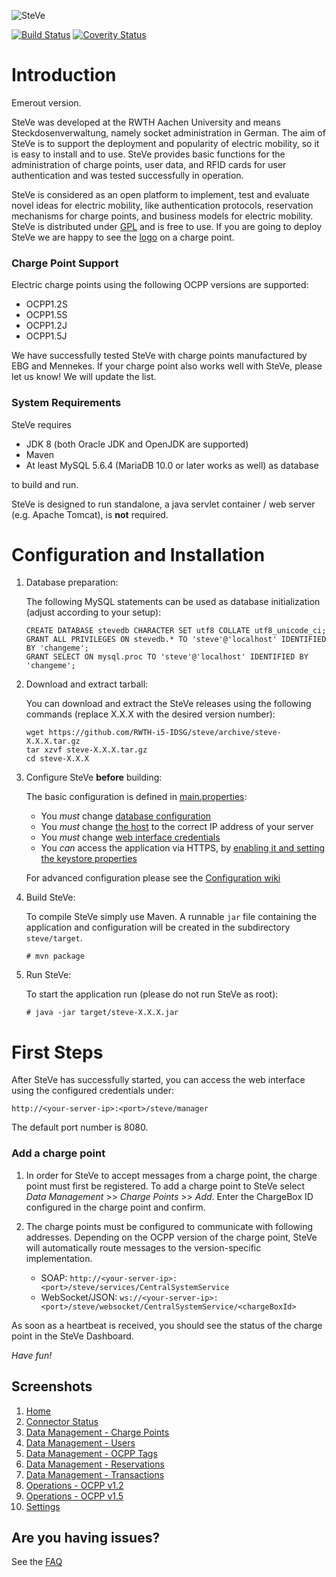 ![SteVe](src/main/resources/webapp/static/images/logo.png)

[![Build Status](https://travis-ci.org/RWTH-i5-IDSG/steve.svg)](https://travis-ci.org/RWTH-i5-IDSG/steve)
[![Coverity Status](https://scan.coverity.com/projects/6601/badge.svg)](https://scan.coverity.com/projects/rwth-i5-idsg-steve)


# Introduction

Emerout version.

SteVe was developed at the RWTH Aachen University and means Steckdosenverwaltung, namely socket administration in German. The aim of SteVe is to support the deployment and popularity of electric mobility, so it is easy to install and to use. SteVe provides basic functions for the administration of charge points, user data, and RFID cards for user authentication and was tested successfully in operation.

SteVe is considered as an open platform to implement, test and evaluate novel ideas for electric mobility, like authentication protocols, reservation mechanisms for charge points, and business models for electric mobility. SteVe is distributed under [GPL](LICENSE.txt) and is free to use. If you are going to deploy SteVe we are happy to see the [logo](website/logo/managed-by-steve.pdf) on a charge point.

### Charge Point Support

Electric charge points using the following OCPP versions are supported:

* OCPP1.2S
* OCPP1.5S
* OCPP1.2J
* OCPP1.5J

We have successfully tested SteVe with charge points manufactured by EBG and Mennekes. If your charge point also works well with SteVe, please let us know! We will update the list.

### System Requirements

SteVe requires
* JDK 8 (both Oracle JDK and OpenJDK are supported)
* Maven
* At least MySQL 5.6.4 (MariaDB 10.0 or later works as well) as database

to build and run.

SteVe is designed to run standalone, a java servlet container / web server (e.g. Apache Tomcat), is **not** required.

# Configuration and Installation

1. Database preparation:

    The following MySQL statements can be used as database initialization (adjust according to your setup):

    ```
    CREATE DATABASE stevedb CHARACTER SET utf8 COLLATE utf8_unicode_ci;
    GRANT ALL PRIVILEGES ON stevedb.* TO 'steve'@'localhost' IDENTIFIED BY 'changeme';
    GRANT SELECT ON mysql.proc TO 'steve'@'localhost' IDENTIFIED BY 'changeme';
    ```

2. Download and extract tarball:

    You can download and extract the SteVe releases using the following commands (replace X.X.X with the desired version number):
    ```
    wget https://github.com/RWTH-i5-IDSG/steve/archive/steve-X.X.X.tar.gz
    tar xzvf steve-X.X.X.tar.gz
    cd steve-X.X.X
    ```

3. Configure SteVe **before** building:

    The basic configuration is defined in [main.properties](src/main/resources/config/prod/main.properties):
      - You _must_ change [database configuration](src/main/resources/config/prod/main.properties#L9-L13)
      - You _must_ change [the host](src/main/resources/config/prod/main.properties#L22) to the correct IP address of your server
      - You _must_ change [web interface credentials](src/main/resources/config/prod/main.properties#L17-L18)
      - You _can_ access the application via HTTPS, by [enabling it and setting the keystore properties](src/main/resources/config/prod/main.properties#L32-L35)

    For advanced configuration please see the [Configuration wiki](https://github.com/RWTH-i5-IDSG/steve/wiki/Configuration)

4. Build SteVe:

    To compile SteVe simply use Maven. A runnable `jar` file containing the application and configuration will be created in the subdirectory `steve/target`.

    ```
    # mvn package
    ```

5. Run SteVe:

    To start the application run (please do not run SteVe as root):

    ```
    # java -jar target/steve-X.X.X.jar
    ```

# First Steps

After SteVe has successfully started, you can access the web interface using the configured credentials under:

    http://<your-server-ip>:<port>/steve/manager

The default port number is 8080.

### Add a charge point

1. In order for SteVe to accept messages from a charge point, the charge point must first be registered. To add a charge point to SteVe select *Data Management* >> *Charge Points* >> *Add*. Enter the ChargeBox ID configured in the charge point and confirm.

2. The charge points must be configured to communicate with following addresses. Depending on the OCPP version of the charge point, SteVe will automatically route messages to the version-specific implementation.
    - SOAP: `http://<your-server-ip>:<port>/steve/services/CentralSystemService`
    - WebSocket/JSON: `ws://<your-server-ip>:<port>/steve/websocket/CentralSystemService/<chargeBoxId>`


As soon as a heartbeat is received, you should see the status of the charge point in the SteVe Dashboard.

*Have fun!*

Screenshots
-----
1. [Home](website/screenshots/home.png)
2. [Connector Status](website/screenshots/connector-status.png)
3. [Data Management - Charge Points](website/screenshots/chargepoints.png)
4. [Data Management - Users](website/screenshots/users.png)
5. [Data Management - OCPP Tags](website/screenshots/ocpp-tags.png)
6. [Data Management - Reservations](website/screenshots/reservations.png)
7. [Data Management - Transactions](website/screenshots/transactions.png)
8. [Operations - OCPP v1.2](website/screenshots/ocpp12.png)
9. [Operations - OCPP v1.5](website/screenshots/ocpp15.png)
10. [Settings](website/screenshots/settings.png)

Are you having issues?
-----
See the [FAQ](https://github.com/RWTH-i5-IDSG/steve/wiki/FAQ)
